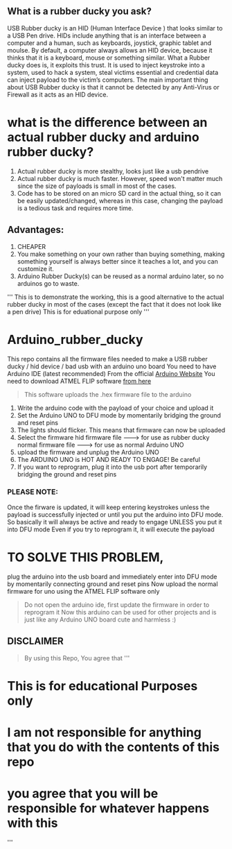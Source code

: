 ## What is a rubber ducky you ask?

USB Rubber ducky is an HID (Human Interface Device ) that looks similar to a USB Pen drive. HIDs include anything that is an interface between a computer and a human, such as keyboards, joystick, graphic tablet and moulse. By default, a computer always allows an HID device, because it thinks that it is a keyboard, mouse or something similar.
What a Rubber ducky does is, it exploits this trust. It is used to inject keystroke into a system, used to hack a system, steal victims essential and credential data can inject payload to the victim’s computers. The main important thing about USB Rubber ducky is that it cannot be detected by any Anti-Virus or Firewall as it acts as an HID device.

# what is the difference between an actual rubber ducky and arduino rubber ducky?
1. Actual rubber ducky is more stealthy, looks just like a usb pendrive
2. Actual rubber ducky is much faster. However, speed won't matter much since the size of payloads is small in most of the cases.
3. Code has to be stored on an micro SD card in the actual thing, so it can be easily updated/changed, whereas in this case, changing the payload is a tedious task and requires more time.


## Advantages:
1. CHEAPER
2. You make something on your own rather than buying something, making something yourself is always better since it teaches a lot, and you can customize it.
3. Arduino Rubber Ducky(s) can be reused as a normal arduino later, so no arduinos go to waste.

'''
This is to demonstrate the working, this is a good alternative to the actual rubber ducky in most of the cases (except the fact that it does not look like a pen drive)
This is for eduational purpose only
'''
# Arduino_rubber_ducky
This repo contains all the firmware files needed to make a USB rubber ducky / hid device / bad usb with an arduino uno board
You need to have Arduino IDE (latest recommended) From the official [Arduino Website](https://www.arduino.cc/en/software)
You need to download ATMEL FLIP software [from here](https://www.microchip.com/en-us/development-tool/FLIP)
>This software uploads the .hex firmware file to the arduino


1. Write the arduino code with the payload of your choice and upload it
2. Set the Arduino UNO to DFU mode by momentarily bridging the ground and reset pins
3. The lights should flicker. This means that firmware can now be uploaded
4. Select the firmware
    hid firmware file ---> for use as rubber ducky
    normal firmware file ---> for use as normal Arduino UNO
5. upload the firmware and unplug the Arduino UNO
6. The ARDUINO UNO is HOT AND READY TO ENGAGE! Be careful
7. If you want to reprogram, plug it into the usb port after temporarily bridging the ground and reset pins

### PLEASE NOTE:

Once the firware is updated, it will keep entering keystrokes unless the payload is successfully injected or until you put the arduino into DFU mode.
So basically it will always be active and ready to engage UNLESS you put it into DFU mode
Even if you try to reprogram it, it will execute the payload

# TO SOLVE THIS PROBLEM,
plug the arduino into the usb board and immediately enter into DFU mode by momentarily connecting ground and reset pins
Now upload the normal firmware for uno using the ATMEL FLIP software only
>Do not open the arduino ide, first update the firmware in order to reprogram it
Now this arduino can be used for other projects and is just like any Arduino UNO board cute and harmless :)
## DISCLAIMER

>By using this Repo, You agree that
'''
# This is for educational Purposes only
# I am not responsible for anything that you do with the contents of this repo
# you agree that you will be responsible for whatever happens with this
'''